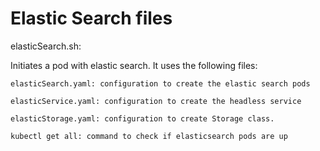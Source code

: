 # Elastic Search files

elasticSearch.sh: 

Initiates a pod with elastic search. It uses the following files:
	
	elasticSearch.yaml: configuration to create the elastic search pods
	
	elasticService.yaml: configuration to create the headless service
	
	elasticStorage.yaml: configuration to create Storage class.

	kubectl get all: command to check if elasticsearch pods are up


